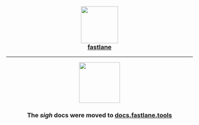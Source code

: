 <h3 align="center">
  <a href="https://docs.fastlane.tools/generated/actions/sigh/">
    <img src="https://raw.githubusercontent.com/fastlane/fastlane/master/fastlane/assets/fastlane.png" width="100" />
    <br />
    fastlane
  </a>
</h3>

------

<p align="center">
  <a href="https://docs.fastlane.tools/generated/actions/sigh/">
    <img src="https://raw.githubusercontent.com/fastlane/fastlane/master/sigh/assets/sigh.png" height="110">
  </a>
</p>

<h3 align="center">The <i>sigh</i> docs were moved to <a href='https://docs.fastlane.tools/generated/actions/sigh/'>docs.fastlane.tools</a></h3>
